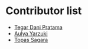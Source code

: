 # Contributor list

- [Tegar Dani Pratama](https://github.com/tegardp/dibimbing-day-3)
- [Aulya Yarzuki](https://github.com/ayarzuki)
- [Topas Sagara](https://github.com/sagara428)
